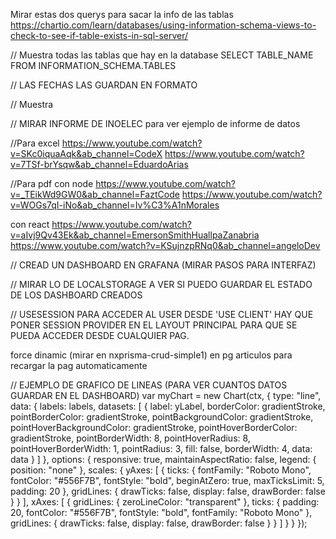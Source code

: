 Mirar estas dos querys para sacar la info de las tablas 
https://chartio.com/learn/databases/using-information-schema-views-to-check-to-see-if-table-exists-in-sql-server/

// Muestra todas las tablas que hay en la database
SELECT
  	TABLE_NAME
FROM
  	INFORMATION_SCHEMA.TABLES

// LAS FECHAS LAS GUARDAN EN FORMATO

// Muestra 

// MIRAR INFORME DE INOELEC para ver ejemplo de informe de datos

//Para excel
https://www.youtube.com/watch?v=SKc0iquaAqk&ab_channel=CodeX
https://www.youtube.com/watch?v=7TSf-brYsqw&ab_channel=EduardoArias

//Para pdf
con node
https://www.youtube.com/watch?v=_TEikWd9GW0&ab_channel=FaztCode
https://www.youtube.com/watch?v=WOGs7qI-iNo&ab_channel=Iv%C3%A1nMorales

con react
https://www.youtube.com/watch?v=aIvj9Qv43Ek&ab_channel=EmersonSmithHuallpaZanabria
https://www.youtube.com/watch?v=KSujnzpRNq0&ab_channel=angeloDev

// CREAD UN DASHBOARD EN GRAFANA (MIRAR PASOS PARA INTERFAZ)


// MIRAR LO DE LOCALSTORAGE A VER SI PUEDO GUARDAR EL ESTADO DE LOS DASHBOARD CREADOS


// USESESSION PARA ACCEDER AL USER DESDE 'USE CLIENT'
HAY QUE PONER SESSION PROVIDER EN EL LAYOUT PRINCIPAL PARA QUE SE PUEDA ACCEDER DESDE CUALQUIER PAG.

force dinamic (mirar en nxprisma-crud-simple1) en pg articulos para recargar la pag automaticamente


// EJEMPLO DE GRAFICO DE LINEAS (PARA VER CUANTOS DATOS GUARDAR EN EL DASHBOARD)
var myChart = new Chart(ctx, {
    type: "line",
    data: {
      labels: labels,
      datasets: [
        {
          label: yLabel,
          borderColor: gradientStroke,
          pointBorderColor: gradientStroke,
          pointBackgroundColor: gradientStroke,
          pointHoverBackgroundColor: gradientStroke,
          pointHoverBorderColor: gradientStroke,
          pointBorderWidth: 8,
          pointHoverRadius: 8,
          pointHoverBorderWidth: 1,
          pointRadius: 3,
          fill: false,
          borderWidth: 4,
          data: data
        }
      ]
    },
    options: {
      responsive: true,
      maintainAspectRatio: false,
      legend: {
        position: "none"
      },
      scales: {
        yAxes: [
          {
            ticks: {
              fontFamily: "Roboto Mono",
              fontColor: "#556F7B",
              fontStyle: "bold",
              beginAtZero: true,
              maxTicksLimit: 5,
              padding: 20
            },
            gridLines: {
              drawTicks: false,
              display: false,
              drawBorder: false
            }
          }
        ],
        xAxes: [
          {
            gridLines: {
              zeroLineColor: "transparent"
            },
            ticks: {
              padding: 20,
              fontColor: "#556F7B",
              fontStyle: "bold",
              fontFamily: "Roboto Mono"
            },
            gridLines: {
              drawTicks: false,
              display: false,
              drawBorder: false
            }
          }
        ]
      }
    }
  });
